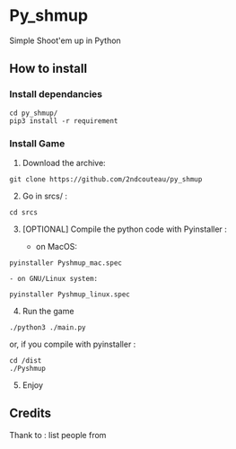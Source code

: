 # Py_shmup
Simple Shoot'em up in Python

## How to install

### Install dependancies

```
cd py_shmup/
pip3 install -r requirement
```

### Install Game

1. Download the archive:
```
git clone https://github.com/2ndcouteau/py_shmup
```

2. Go in srcs/ :
```
cd srcs
```

3. [OPTIONAL] Compile the python code with Pyinstaller :

	- on MacOS:
```
pyinstaller Pyshmup_mac.spec
```
	- on GNU/Linux system:
```
pyinstaller Pyshmup_linux.spec
```


4. Run the game
```
./python3 ./main.py
```
or, if you compile with pyinstaller :
```
cd /dist
./Pyshmup
```


5. Enjoy


## Credits

Thank to : list people from
